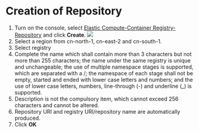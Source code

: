 # Creation of Repository

 1. Turn on the console, select [Elastic Compute-Container Registry-Repository](https://cns-console.jdcloud.com/host/containerrepository/list) and click **Create**.
 ![](https://github.com/jdcloudcom/cn/blob/edit/image/Elastic-Compute/Container-Registry/新建镜像仓库.png)  
 2. Select a region from cn-north-1, cn-east-2 and cn-south-1.  
 3. Select registry  
 4. Complete the name which shall contain more than 3 characters but not more than 255 characters; the name under the same registry is unique and unchangeable; the use of multiple namespace stages is supported, which are separated with a /; the namespace of each stage shall not be empty, started and ended with lower case letters and numbers; and the use of lower case letters, numbers, line-through (-) and underline (_) is supported.  
 5. Description is not the compulsory item, which cannot exceed 256 characters and cannot be altered.  
 6. Repository URI and registry URI/repository name are automatically produced.  
 7. Click **OK**  